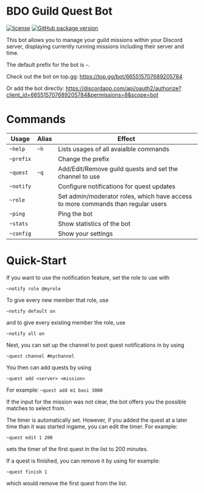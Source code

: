 # BDO Guild Quest Bot
[![license](https://img.shields.io/github/license/leyren/bdo-questbot.svg)](https://github.com/Leyren/bdo-questbot/blob/master/LICENSE)
[![GitHub package version](https://img.shields.io/github/package-json/v/leyren/bdo-guildbot.svg)](https://github.com/Leyren/bdo-questbot/blob/master/package.json)

This bot allows you to manage your guild missions within your Discord server, displaying currently running missions including their server and time.

The default prefix for the bot is `~`.

Check out the bot on top.gg: https://top.gg/bot/665515707689205784

Or add the bot directly: https://discordapp.com/api/oauth2/authorize?client_id=665515707689205784&permissions=8&scope=bot

# Commands
| Usage | Alias | Effect  |
|---|---|---|
| `~help` | `~h` | Lists usages of all avaialble commands  |
| `~prefix`| | Change the prefix|
| `~quest` | `~q` | Add/Edit/Remove guild quests and set the channel to use |
| `~notify` | | Configure notifications for quest updates
| `~role` | | Set admin/moderator roles, which have access to more commands than regular users |
| `~ping` | | Ping the bot |
| `~stats` | | Show statistics of the bot |
| `~config` | | Show your settings|

# Quick-Start
If you want to use the notification feature, set the role to use with
```
~notify role @myrole
```
To give every new member that role, use
```
~notify default on
```
and to give every existing member the role, use
```
~notify all on
```
Next, you can set up the channel to post quest notifications in by using
```
~quest channel #mychannel
```
You then can add quests by using
```
~quest add <server> <mission>
```
For example: `~quest add m1 basi 3800`

If the input for the mission was not clear, the bot offers you the possible matches to select from.

The timer is automatically set. However, if you added the quest at a later time than it was started ingame, you can edit the timer. For example:
```
~quest edit 1 200
```
sets the timer of the first quest in the list to 200 minutes.

If a quest is finished, you can remove it by using for example:
```
~quest finish 1
```
which would remove the first quest from the list.




